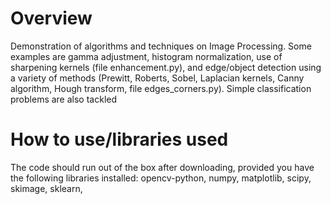 # Overview 
Demonstration of algorithms and techniques on Image Processing. Some examples are gamma adjustment, histogram normalization, use of sharpening kernels (file enhancement.py), and edge/object detection using a variety of methods (Prewitt, Roberts, Sobel, Laplacian kernels, Canny algorithm, Hough transform, file edges_corners.py).  Simple classification problems are also tackled
# How to use/libraries used
The code should run out of the box after downloading, provided you have the following libraries installed: opencv-python, numpy, matplotlib, scipy, skimage, sklearn, 
